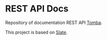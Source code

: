 # REST API Docs

Repository of documentation REST API [Tomba](https://tomba.io/).

This project is based on [Slate](https://github.com/tripit/slate).

